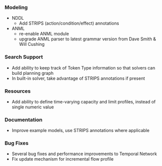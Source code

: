 ### Modeling ###
  * NDDL
    * Add STRIPS (action/condition/effect) annotations
  * ANML
    * re-enable ANML module
    * upgrade ANML parser to latest grammar version from Dave Smith & Will Cushing

### Search Support ###
  * Add ability to keep track of Token Type information so that solvers can build planning graph
  * In built-in solver, take advantage of STRIPS annotations if present

### Resources ###
  * Add ability to define time-varying capacity and limit profiles, instead of single numeric value

### Documentation ###
  * Improve example models, use STRIPS annotations where applicable

### Bug Fixes ###
  * Several bug fixes and performance improvements to Temporal Network
  * Fix update mechanism for incremental flow profile
